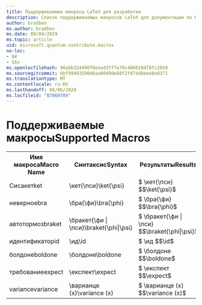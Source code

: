 ```yaml
---
title: Поддерживаемые макросы LaTeX для разработки
description: Список поддерживаемых макросов LaTeX для документации по Microsoft Quantum Development Kit.
author: bradben
ms.author: bradben
ms.date: 09/04/2019
ms.topic: article
uid: microsoft.quantum.contribute.macros
no-loc:
- Q#
- $$v
ms.openlocfilehash: 98abb324490f8eead37ffe70c406610d78fc2050
ms.sourcegitcommit: 6bf99d93590d6aa80490e88f2fd74dbbee8e0371
ms.translationtype: MT
ms.contentlocale: ru-RU
ms.lasthandoff: 08/06/2020
ms.locfileid: "87869789"
---
```

# <a name="supported-macros"></a><span data-ttu-id="39cb4-103">Поддерживаемые макросы</span><span class="sxs-lookup"><span data-stu-id="39cb4-103">Supported Macros</span></span>

<table>
<tr><th><span data-ttu-id="39cb4-104">Имя макроса</span><span class="sxs-lookup"><span data-stu-id="39cb4-104">Macro Name</span></span></th><th><span data-ttu-id="39cb4-105">Синтаксис</span><span class="sxs-lookup"><span data-stu-id="39cb4-105">Syntax</span></span></th><th><span data-ttu-id="39cb4-106">Результаты</span><span class="sxs-lookup"><span data-stu-id="39cb4-106">Results</span></span></th></tr>
<tr><td><span data-ttu-id="39cb4-107">Сисакет</span><span class="sxs-lookup"><span data-stu-id="39cb4-107">ket</span></span></td><td><span data-ttu-id="39cb4-108">\кет{\пси}</span><span class="sxs-lookup"><span data-stu-id="39cb4-108">\ket{\psi}</span></span></td><td><span data-ttu-id="39cb4-109">$ \кет{\пси} $</span><span class="sxs-lookup"><span data-stu-id="39cb4-109">$\ket{\psi}$</span></span></td></tr>
<tr><td><span data-ttu-id="39cb4-110">неверное</span><span class="sxs-lookup"><span data-stu-id="39cb4-110">bra</span></span></td><td><span data-ttu-id="39cb4-111">\бра{\фи}</span><span class="sxs-lookup"><span data-stu-id="39cb4-111">\bra{\phi}</span></span></td><td><span data-ttu-id="39cb4-112">$ \бра{\фи} $</span><span class="sxs-lookup"><span data-stu-id="39cb4-112">$\bra{\phi}$</span></span></td></tr>
<tr><td><span data-ttu-id="39cb4-113">автотормоз</span><span class="sxs-lookup"><span data-stu-id="39cb4-113">braket</span></span></td><td><span data-ttu-id="39cb4-114">\бракет{\фи | \пси}</span><span class="sxs-lookup"><span data-stu-id="39cb4-114">\braket{\phi|\psi}</span></span></td><td><span data-ttu-id="39cb4-115">$ \бракет{\фи | \пси} $</span><span class="sxs-lookup"><span data-stu-id="39cb4-115">$\braket{\phi|\psi}$</span></span></td></tr>
<tr><td><span data-ttu-id="39cb4-116">идентификатор</span><span class="sxs-lookup"><span data-stu-id="39cb4-116">id</span></span></td><td><span data-ttu-id="39cb4-117">\ид</span><span class="sxs-lookup"><span data-stu-id="39cb4-117">\id</span></span></td><td><span data-ttu-id="39cb4-118">$ \ид $</span><span class="sxs-lookup"><span data-stu-id="39cb4-118">$\id$</span></span></td></tr>
<tr><td><span data-ttu-id="39cb4-119">болдоне</span><span class="sxs-lookup"><span data-stu-id="39cb4-119">boldone</span></span></td><td><span data-ttu-id="39cb4-120">\болдоне</span><span class="sxs-lookup"><span data-stu-id="39cb4-120">\boldone</span></span></td><td><span data-ttu-id="39cb4-121">$ \болдоне $</span><span class="sxs-lookup"><span data-stu-id="39cb4-121">$\boldone$</span></span></td></tr>
<tr><td><span data-ttu-id="39cb4-122">требование</span><span class="sxs-lookup"><span data-stu-id="39cb4-122">expect</span></span></td><td><span data-ttu-id="39cb4-123">\експект</span><span class="sxs-lookup"><span data-stu-id="39cb4-123">\expect</span></span></td><td><span data-ttu-id="39cb4-124">$ \експект $</span><span class="sxs-lookup"><span data-stu-id="39cb4-124">$\expect$</span></span></td></tr>
<tr><td><span data-ttu-id="39cb4-125">variance</span><span class="sxs-lookup"><span data-stu-id="39cb4-125">variance</span></span></td><td><span data-ttu-id="39cb4-126">\варианце (x)</span><span class="sxs-lookup"><span data-stu-id="39cb4-126">\variance (x)</span></span></td><td><span data-ttu-id="39cb4-127">$ \варианце (x) $</span><span class="sxs-lookup"><span data-stu-id="39cb4-127">$\variance (x)$</span></span></td></tr>
</table>